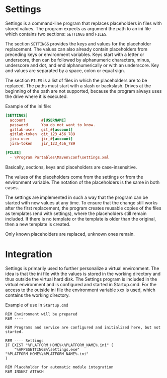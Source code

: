 # Settings
Settings is a command-line program that replaces placeholders in files with
stored values. The program expects as argument the path to an ini file which
contains two sections: `SETTINGS` and `FILES`.

The section `SETTINGS` provides the keys and values for the placeholder
replacement. The values can also already contain placeholders from preceding
keys or environment variables. Keys start with a letter or underscore, then can
be followed by alphanumeric characters, minus, underscore and dot, and end
alphanumerically or with an underscore. Key and values are separated by a
space, colon or equal sign.

The section `FILES` is a list of files in which the placeholders are to be
replaced. The paths must start with a slash or backslash. Drives at the
beginning of the path are not supported, because the program always uses the
drive where it is executed.

Example of the ini file:

```ini
[SETTINGS]
  account       #[USERNAME]
  password      You do not want to know.
  gitlab-user   git_#[account]
  gitlab-token  git_123_456_789
  jira-user     jir_#[account] 
  jira-token    jir_123_456_789

[FILES]
  - \Program Portables\Maven\conf\settings.xml
```

Basically, sections, keys and placeholders are case-insensitive.

The values of the placeholders come from the settings or from the environment
variable. The notation of the placeholders is the same in both cases.

The settings are implemented in such a way that the program can be started with
new values at any time. To ensure that the change still works after the first
replacement, the program creates reusable copies of the files as templates (end
with settings), where the placeholders still remain included. If there is no
template or the template is older than the original, then a new template is
created.

Only known placeholders are replaced, unknown ones remain.


# Integration
Settings is primarily used to further personalize a virtual environment. The
idea is that the ini file with the values is stored in the working directory
and thus outside the virtual hard disk. The Settings program is included in the
virtual environment and is configured and started in Startup.cmd. For the
access to the outside ini file the environment variable xxx is used, which
contains the working directory.

Example of use in `Startup.cmd`

```
REM Environment will be prepared
REM ----

REM Programs and service are configured and initialized here, but not started.

REM ---- Settings
IF EXIST "%PLATFORM_HOME%\%PLATFORM_NAME%.ini" (
    "%APPSSETTINGS%\settings.exe" "%PLATFORM_HOME%\%PLATFORM_NAME%.ini"
)

REM Placeholder for automatic module integration
REM INSERT ATTACH
```
